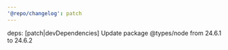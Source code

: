 ```yaml
---
'@repo/changelog': patch
---
```


deps: [patch|devDependencies] Update package @types/node from 24.6.1 to 24.6.2
